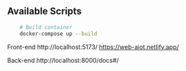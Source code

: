 
## Available Scripts
```sh
    # Build container
    docker-compose up --build
```

Front-end
http://localhost:5173/
https://web-aiot.netlify.app/

Back-end
http://localhost:8000/docs#/
